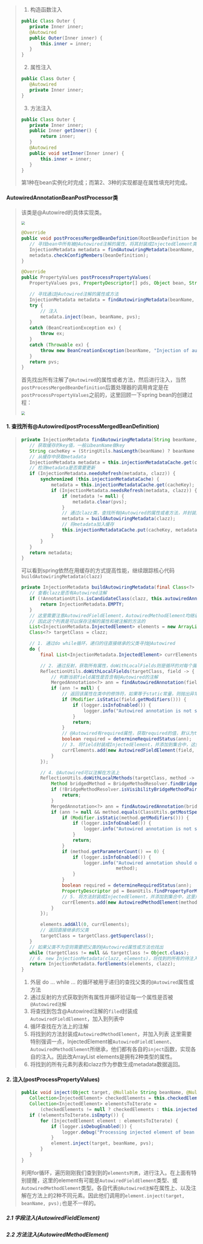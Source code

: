 >1. 构造函数注入
>
>```java
>public Class Outer {
>    private Inner inner;
>    @Autowired
>    public Outer(Inner inner) {
>        this.inner = inner;
>    }
>}
>```
>
>2. 属性注入
>
>```java
>public Class Outer {
>    @Autowired
>    private Inner inner;
>}
>```
>
>3. 方法注入
>
>```java
>public Class Outer {
>    private Inner inner;
>    public Inner getInner() {
>        return inner;
>    }
>    @Autowired
>    public void setInner(Inner inner) {
>        this.inner = inner;
>    }
>}
>```
>
>第1种在bean实例化时完成；而第2、3种的实现都是在属性填充时完成。

#### AutowiredAnnotationBeanPostProcessor类

>该类是@Autowired的具体实现类。
>
><img src="https://tva1.sinaimg.cn/large/008eGmZEgy1gn7ro89cqjj310q02y0sr.jpg" style="zoom:60%">
>
>```java
>@Override
>public void postProcessMergedBeanDefinition(RootBeanDefinition beanDefinition, Class<?> beanType, String beanName) {
>    // 寻找bean中所有被@Autowired注解的属性，将其封装成InjectedElement类型
>    InjectionMetadata metadata = findAutowiringMetadata(beanName, beanType, null);
>    metadata.checkConfigMembers(beanDefinition);
>}
>
>@Override
>public PropertyValues postProcessPropertyValues(
>    PropertyValues pvs, PropertyDescriptor[] pds, Object bean, String beanName) throws BeanCreationException {
>
>    // 寻找通过@Autowired注解的属性或方法
>    InjectionMetadata metadata = findAutowiringMetadata(beanName, bean.getClass(), pvs);
>    try {
>        // 注入
>        metadata.inject(bean, beanName, pvs);
>    }
>    catch (BeanCreationException ex) {
>        throw ex;
>    }
>    catch (Throwable ex) {
>        throw new BeanCreationException(beanName, "Injection of autowired dependencies failed", ex);
>    }
>    return pvs;
>}
>```
>
>首先找出所有注解了`@Autowired`的属性或者方法，然后进行注入，当然`postProcessMergedBeanDefinition`后置处理器的调用肯定是在`postProcessPropertyValues`之前的，这里回顾一下spring bean的创建过程：
>
><img src="https://tva1.sinaimg.cn/large/008eGmZEgy1gn7rvmomwdj30tw1r00vt.jpg" style="zoom:60%">

#### 1. 查找所有@Autowired(postProcessMergedBeanDefinition)

>```java
>private InjectionMetadata findAutowiringMetadata(String beanName, Class<?> clazz, @Nullable PropertyValues pvs) {
>    // 获取缓存的key值，一般以beanName做key
>    String cacheKey = (StringUtils.hasLength(beanName) ? beanName : clazz.getName());
>    // 从缓存中获取metadata
>    InjectionMetadata metadata = this.injectionMetadataCache.get(cacheKey);
>    // 检测metadata是否需要更新
>    if (InjectionMetadata.needsRefresh(metadata, clazz)) {
>        synchronized (this.injectionMetadataCache) {
>            metadata = this.injectionMetadataCache.get(cacheKey);
>            if (InjectionMetadata.needsRefresh(metadata, clazz)) {
>                if (metadata != null) {
>                    metadata.clear(pvs);
>                }
>                // 通过clazz类，查找所有@Autowired的属性或者方法，并封装成InjectionMetadata类型
>                metadata = buildAutowiringMetadata(clazz);
>                // 将metadata加入缓存
>                this.injectionMetadataCache.put(cacheKey, metadata);
>            }
>        }
>    }
>    return metadata;
>}
>```
>
>可以看到spring依然在用缓存的方式提高性能，继续跟踪核心代码`buildAutowiringMetadata(clazz)`
>
>```java
>private InjectionMetadata buildAutowiringMetadata(final Class<?> clazz) {
>    // 查看clazz是否有Autowired注解
>    if (!AnnotationUtils.isCandidateClass(clazz, this.autowiredAnnotationTypes)) {
>        return InjectionMetadata.EMPTY;
>    }
>    // 这里需要注意AutowiredFieldElement，AutowiredMethodElement均继承了InjectionMetadata.InjectedElement
>    // 因此这个列表是可以保存注解的属性和被注解的方法的
>    List<InjectionMetadata.InjectedElement> elements = new ArrayList<>();
>    Class<?> targetClass = clazz;
>
>    // 1. 通过do while循环，递归的往直接继承的父类寻找@Autowired
>    do {
>        final List<InjectionMetadata.InjectedElement> currElements = new ArrayList<>();
>
>        // 2. 通过反射，获取所有属性，doWithLocalFields则是循环的对每个属性应用以下匿名方法
>        ReflectionUtils.doWithLocalFields(targetClass, field -> {
>            // 判断当前field属性是否含有@Autowired的注解
>            MergedAnnotation<?> ann = findAutowiredAnnotation(field);
>            if (ann != null) {
>                // 返回该属性在类中的修饰符，如果等于static常量，则抛出异常，@Autowired不允许注解在静态属性上
>                if (Modifier.isStatic(field.getModifiers())) {
>                    if (logger.isInfoEnabled()) {
>                        logger.info("Autowired annotation is not supported on static fields: " + field);
>                    }
>                    return;
>                }
>                // @Autowired有required属性，获取required的值，默认为true
>                boolean required = determineRequiredStatus(ann);
>                // 3. 将field封装成InjectedElement，并添加到集合中，这里用的是AutowiredFieldElement
>                currElements.add(new AutowiredFieldElement(field, required));
>            }
>        });
>
>        // 4. @Autowired可以注解在方法上
>        ReflectionUtils.doWithLocalMethods(targetClass, method -> {
>            Method bridgedMethod = BridgeMethodResolver.findBridgedMethod(method);
>            if (!BridgeMethodResolver.isVisibilityBridgeMethodPair(method, bridgedMethod)) {
>                return;
>            }
>            MergedAnnotation<?> ann = findAutowiredAnnotation(bridgedMethod);
>            if (ann != null && method.equals(ClassUtils.getMostSpecificMethod(method, clazz))) {
>                if (Modifier.isStatic(method.getModifiers())) {
>                    if (logger.isInfoEnabled()) {
>                        logger.info("Autowired annotation is not supported on static methods: " + method);
>                    }
>                    return;
>                }
>                if (method.getParameterCount() == 0) {
>                    if (logger.isInfoEnabled()) {
>                        logger.info("Autowired annotation should only be used on methods with parameters: " +
>                                    method);
>                    }
>                }
>                boolean required = determineRequiredStatus(ann);
>                PropertyDescriptor pd = BeanUtils.findPropertyForMethod(bridgedMethod, clazz);
>                // 5. 将方法封装成InjectedElement，并添加到集合中，这里用的是AutowiredMethodElement
>                currElements.add(new AutowiredMethodElement(method, required, pd));
>            }
>        });
>
>        elements.addAll(0, currElements);
>        // 返回直接继承的父类
>        targetClass = targetClass.getSuperclass();
>    }
>    // 如果父类不为空则需要把父类的@Autowired属性或方法也找出
>    while (targetClass != null && targetClass != Object.class);
>    // 6. new InjectionMetadata(clazz, elements)，将找到的所有的待注入属性或方法生成metadata返回
>    return InjectionMetadata.forElements(elements, clazz);
>}
>```
>
>1. 外层 do … while … 的循环被用于递归的查找父类的`@Autowired`属性或方法
>2. 通过反射的方式获取到所有属性并循环验证每一个属性是否被`@Autowired注解`
>3. 将查找到包含@Autowired注解的`filed`封装成`AutowiredFieldElement`，加入到列表中
>4. 循环查找在方法上的注解
>5. 将找到的方法封装成`AutowiredMethodElement`，并加入列表
>   这里需要特别强调一点，InjectedElement被`AutowiredFieldElement`、`AutowiredMethodElement`所继承，他们都有各自的`inject`函数，实现各自的注入。因此改ArrayList elements是拥有2种类型的属性。
>6. 将找到的所有元素列表和clazz作为参数生成metadata数据返回。

#### 2. 注入(postProcessPropertyValues)

>```java
>public void inject(Object target, @Nullable String beanName, @Nullable PropertyValues pvs) throws Throwable {
>    Collection<InjectedElement> checkedElements = this.checkedElements;
>    Collection<InjectedElement> elementsToIterate =
>        (checkedElements != null ? checkedElements : this.injectedElements);
>    if (!elementsToIterate.isEmpty()) {
>        for (InjectedElement element : elementsToIterate) {
>            if (logger.isDebugEnabled()) {
>                logger.debug("Processing injected element of bean '" + beanName + "': " + element);
>            }
>            element.inject(target, beanName, pvs);
>        }
>    }
>}
>```
>
>利用for循环，遍历刚刚我们查到到的`elements列表`，进行注入。在上面有特别提醒，这里的element有可能是`AutowiredFieldElement`类型、或`AutowiredMethodElement`类型。各自代表`@Autowired注解`在属性上、以及注解在方法上的2种不同元素。因此他们调用的`element.inject(target, beanName, pvs);`也是不一样的。

##### 2.1 字段注入(AutowiredFieldElement)



##### 2.2 方法注入(AutowiredMethodElement)



